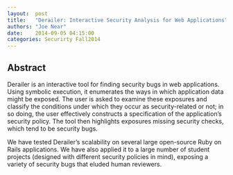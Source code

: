 ```yaml
--- 
layout:  post 
title:   "Derailer: Interactive Security Analysis for Web Applications"
authors: "Joe Near" 
date:    2014-09-05 04:15:00 
categories: Securirty Fall2014
--- 
```

## Abstract

Derailer is an interactive tool for finding security bugs in web applications.
Using symbolic execution, it enumerates the ways in which application data might
be exposed. The user is asked to examine these exposures and classify the
conditions under which they occur as security-related or not; in so doing, the
user effectively constructs a specification of the application’s security
policy. The tool then highlights exposures missing security checks, which tend
to be security bugs.

We have tested Derailer’s scalability on several large open-source Ruby on Rails
applications. We have also applied it to a large number of student projects
(designed with different security policies in mind), exposing a variety of
security bugs that eluded human reviewers.

